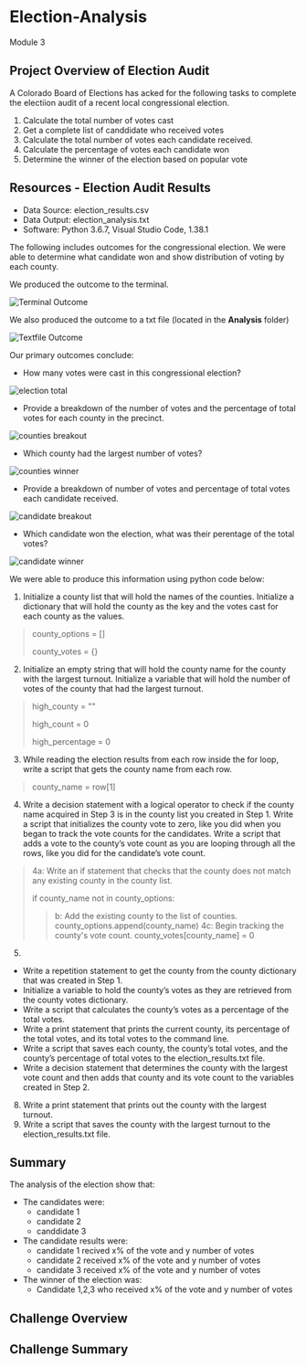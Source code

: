 # Election-Analysis
Module 3

## Project Overview of Election Audit

A Colorado Board of Elections has acked for the following tasks to complete the electiion audit of a recent
local congressional election.

1. Calculate the total number of votes cast
2. Get a complete list of canddidate who received votes
3. Calculate the total number of votes each candidate received.
4. Calculate the percentage of votes each candidate won
5. Determine the winner of the election based on popular vote

## Resources - Election Audit Results

- Data Source: election_results.csv
- Data Output: election_analysis.txt
- Software: Python 3.6.7, Visual Studio Code, 1.38.1

The following includes outcomes for the congressional election.  We were able to determine what candidate won
and show distribution of voting by each county.

We produced the outcome to the terminal.

![Terminal Outcome](https://github.com/ckbauman/Election-Analysis/blob/main/analysis/Terminal_Output.png)

We also produced the outcome to a txt file (located in the **Analysis** folder)

![Textfile Outcome](https://github.com/ckbauman/Election-Analysis/blob/main/analysis/Textfile_Output.png)

Our primary outcomes conclude:

- How many votes were cast in this congressional election?

![election total](https://github.com/ckbauman/Election-Analysis/blob/main/analysis/Election_total.png)

- Provide a breakdown of the number of votes and the percentage of total votes for each county in the precinct.

![counties breakout](https://github.com/ckbauman/Election-Analysis/blob/main/analysis/Counties_breakout.png)

- Which county had the largest number of votes?

![counties winner](https://github.com/ckbauman/Election-Analysis/blob/main/analysis/counties_winner.png)

- Provide a breakdown of number of votes and percentage of total votes each candidate received.

![candidate breakout](https://github.com/ckbauman/Election-Analysis/blob/main/analysis/Candidate_breakout.png)

- Which candidate won the election, what was their perentage of the total votes?

![candidate winner](https://github.com/ckbauman/Election-Analysis/blob/main/analysis/Candidate_winner.png)

We were able to produce this information using python code below:

1. Initialize a county list that will hold the names of the counties.  Initialize a dictionary that will hold the county as the key and the votes cast for each county as the values.
> county_options = []
> 
> county_votes = {}

2. Initialize an empty string that will hold the county name for the county with the largest turnout. Initialize a variable that will hold the number of votes of the county that had the largest turnout.
>high_county = ""
>
> high_count = 0
> 
>high_percentage = 0

3. While reading the election results from each row inside the for loop, write a script that gets the county name from each row.
> county_name = row[1]
> 
4. Write a decision statement with a logical operator to check if the county name acquired in Step 3 is in the county list you created in Step 1. Write a script that initializes the county vote to zero, like you did when you began to track the vote counts for the candidates.  Write a script that adds a vote to the county’s vote count as you are looping through all the rows, like you did for the candidate’s vote count.
> 4a: Write an if statement that checks that the county does not match any existing county in the county list.
> 
> if county_name not in county_options:
>>b: Add the existing county to the list of counties.
>>county_options.append(county_name)
>>4c: Begin tracking the county's vote count.
>>county_votes[county_name] = 0
5.
- Write a repetition statement to get the county from the county dictionary that was created in Step 1.
- Initialize a variable to hold the county’s votes as they are retrieved from the county votes dictionary.
- Write a script that calculates the county’s votes as a percentage of the total votes.
- Write a print statement that prints the current county, its percentage of the total votes, and its total votes to the command line.
- Write a script that saves each county, the county’s total votes, and the county’s percentage of total votes to the election_results.txt file.
- Write a decision statement that determines the county with the largest vote count and then adds that county and its vote count to the variables created in Step 2.
8.  Write a print statement that prints out the county with the largest turnout.
9.  Write a script that saves the county with the largest turnout to the election_results.txt file.


## Summary

The analysis of the election show that:
- The candidates were:
  - candidate 1
  - candidate 2
  - canddidate 3
- The candidate results were:
  - candidate 1 recived x% of the vote and y number of votes
  - candidate 2 received x% of the vote and y number of votes
  - candidate 3 received x% of the vote and y number of votes
- The winner of the election was:
  - Candidate 1,2,3 who received x% of the vote and y number of votes

## Challenge Overview

## Challenge Summary
